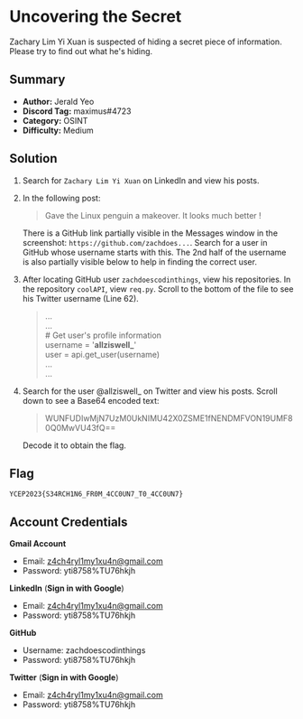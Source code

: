 # Uncovering the Secret
Zachary Lim Yi Xuan is suspected of hiding a secret piece of information. Please try to find out what he's hiding.

## Summary
+ **Author:** Jerald Yeo
+ **Discord Tag:** maximus#4723
+ **Category:** OSINT
+ **Difficulty:** Medium

## Solution
1. Search for `Zachary Lim Yi Xuan` on LinkedIn and view his posts.
2. In the following post:

    > Gave the Linux penguin a makeover. It looks much better !

    There is a GitHub link partially visible in the Messages window in the screenshot: `https://github.com/zachdoes...`. Search for a user in GitHub whose username starts with this. The 2nd half of the username is also partially visible below to help in finding the correct user.

3. After locating GitHub user `zachdoescodinthings`, view his repositories. In the repository `coolAPI`, view `req.py`. Scroll to the bottom of the file to see his Twitter username (Line 62).

    > ...  
    > ...  
    > \# Get user's profile information  
    > username = '**allziswell_**'  
    > user = api.get_user(username)  
    > ...  
    > ...  

4. Search for the user @allziswell_ on Twitter and view his posts. Scroll down to see a Base64 encoded text:

    > WUNFUDIwMjN7UzM0UkNIMU42X0ZSME1fNENDMFVON19UMF80Q0MwVU43fQ==

    Decode it to obtain the flag.

## Flag
```
YCEP2023{S34RCH1N6_FR0M_4CC0UN7_T0_4CC0UN7}
```

## Account Credentials
**Gmail Account**
+ Email: z4ch4ryl1my1xu4n@gmail.com
+ Password: yti8758%TU76hkjh

**LinkedIn** (__Sign in with Google__)
+ Email: z4ch4ryl1my1xu4n@gmail.com
+ Password: yti8758%TU76hkjh

**GitHub**
+ Username: zachdoescodinthings
+ Password: yti8758%TU76hkjh

**Twitter** (__Sign in with Google__)
+ Email: z4ch4ryl1my1xu4n@gmail.com
+ Password: yti8758%TU76hkjh
